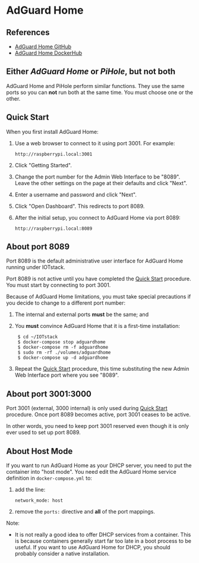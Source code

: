# AdGuard Home

## References

* [AdGuard Home GitHub](https://github.com/AdguardTeam/AdGuardHome)
* [AdGuard Home DockerHub](https://hub.docker.com/r/adguard/adguardhome)

## Either *AdGuard Home* or *PiHole*, but not both

AdGuard Home and PiHole perform similar functions. They use the same ports so you can **not** run both at the same time. You must choose one or the other.

## Quick Start

When you first install AdGuard Home:

1. Use a web browser to connect to it using port 3001. For example:

	```
	http://raspberrypi.local:3001
	```

2. Click "Getting Started".

3. Change the port number for the Admin Web Interface to be "8089". Leave the other settings on the page at their defaults and click "Next".
4. Enter a username and password and click "Next".
5. Click "Open Dashboard". This redirects to port 8089.
6. After the initial setup, you connect to AdGuard Home via port 8089:

	```
	http://raspberrypi.local:8089
	```

## About port 8089

Port 8089 is the default administrative user interface for AdGuard Home running under IOTstack.

Port 8089 is not active until you have completed the [Quick Start](#quick-start) procedure. You must start by connecting to port 3001.

Because of AdGuard Home limitations, you must take special precautions if you decide to change to a different port number:

1. The internal and external ports **must** be the same; and

2. You **must** convince AdGuard Home that it is a first-time installation: 

	```
	 $ cd ~/IOTstack
	 $ docker-compose stop adguardhome
	 $ docker-compose rm -f adguardhome
	 $ sudo rm -rf ./volumes/adguardhome
	 $ docker-compose up -d adguardhome
	```

3. Repeat the [Quick Start](#quick-start) procedure, this time substituting the new Admin Web Interface port where you see "8089".

## About port 3001:3000

Port 3001 (external, 3000 internal) is only used during [Quick Start](#quick-start) procedure. Once port 8089 becomes active, port 3001 ceases to be active.

In other words, you need to keep port 3001 reserved even though it is only ever used to set up port 8089.

## About Host Mode

If you want to run AdGuard Home as your DHCP server, you need to put the container into "host mode". You need edit the AdGuard Home service definition in `docker-compose.yml` to:

1. add the line:

	```
	network_mode: host
	```

2. remove the `ports:` directive and **all** of the port mappings.

Note:

* It is not really a good idea to offer DHCP services from a container. This is because containers generally start far too late in a boot process to be useful. If you want to use AdGuard Home for DHCP, you should probably consider a native installation.
